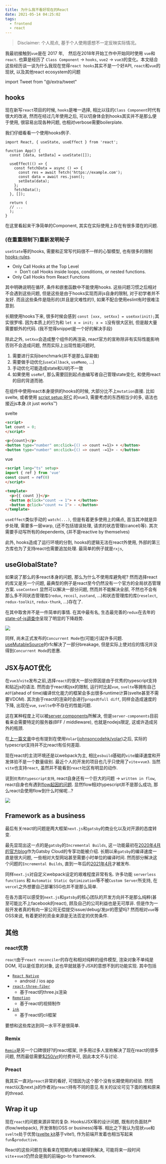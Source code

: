 ```yaml
---
title: 为什么我不看好现在的React
date: 2021-05-14 04:25:02
tags:
  - frontend
  - react
---
```


> Disclaimer: 个人观点, 基于个人使用感想不一定反映实际情况。

我最初接触到`vue`是在 2017 年,　然后在2018年开始工作中开始同时使用 `vue`和`react`. 也算是经历了 `Class Component` -> `hooks`, `vue2` -> `vue3`的变化。本文结合这些经历谈一谈为什么我现在觉得`react hooks`其实不是一个好API, `react`和`vue`的现状, 以及其他react ecosystem的问题

import Tweet from "@/extra/tweet"

## hooks

现在新写`react`项目的时候, `hooks`是唯一选择, 相比以往的`Class Component`时代有很大的改进, 然而在经过几年使用之后, 可以切身体会到hooks其实并不是那么便于使用, 很容易出现各种问题, 也相对verbose需要boilerplate.

我们仔细看看一个使用hooks例子.

```tsx
import React, { useState, useEffect } from 'react';
 
function App() {
  const [data, setData] = useState([]);
 
  useEffect(() => {
    const fetchData = async () => {
      const res = await fetch('https://example.com');
      const data = await res.json(); 
      setData(data);
    };
    fetchData();
  }, []);
 
  return (
  // ...
  );
}
```

在这里看起来干净简单的Component, 其实在实际使用上存在有很多潜在的问题.

### (在重重限制下)重新发明轮子

`useState`等的hooks, 需要和正常写代码很不一样的心智模型, 也有很多的限制 [hooks-rules](https://reactjs.org/docs/hooks-rules.html).

- Only Call Hooks at the Top Level
  - Don’t call Hooks inside loops, conditions, or nested functions.
- Only Call Hooks from React Functions

其中明确说明在循环, 条件和嵌套函数中不能使用hooks. 这些问题习惯之后相对不会遇到这些问题, 但是这些是由于hooks实现而非js自身的限制, 对于初学者并不友好. 而且这些条件是隐形的(并且是灾难性的!), 如果不配合使用eslint有时很难注意到. 

长期使用hooks下来, 很多时候会感到 `const [xxx, setXxx] = useXxx(init);`其实很罗嗦. 因为本质上的行为和 `let x = init; x = 1`没有很大区别, 但是敲大量需要额外的代码. (我不觉得snippet是一个好的解决手段)

<Tweet url="https://twitter.com/buildsghost/status/1334578160948498434" />

除此之外, `setXxx`会造成整个组件的再渲染, react官方的宣称除非有实际性能影响否则不会造成问题, 然而实际上出现性能问题时, 

1. 需要进行实际benchmark(并不是那么容易做) 
2. 需要做手动优化(`useCallback`, `useMemo`, ...)
3. 手动优化可能造成state和UI的不一致 
4. 如果使用 `useRef`, 那么需要回到起点由编写者自己管理state变化, 和使用react的目的背道而驰.

在组件中使用react本身提供的hooks的时候, 大部分比不上`mutation`直接. 
比如svelte, 或者使用 [script setup RFC](https://github.com/vuejs/rfcs/pull/227) 的vue3, 需要考虑的东西相当少的多, 语法也接近js本身.(it just works™)

<Tweet url="https://twitter.com/youyuxi/status/1380318093113753601" />

svelte

```html
<script>
let count = 0;
</script>

<p>{count}</p>
<button type="number" on:click={() => count +=1}> + </button>
<button type="number" on:click={() => count -=1}> - </button>
```

vue

```html
<script lang="ts" setup>
import { ref } from 'vue'
const count = ref(0)
</script>

<template>
  <p>{{ count }}</p>
  <button @click="count -= 1"> + </button>
  <button @click="count += 1"> - </button>
</template>
```

`useEffect`类似手动的 `watch(...)`, 但是有着更多使用上的痛点, 首当其冲就是异步处理, 需要多一层warp, (还不包括错误处理, 请求的状态管理(cancel)等). 其次需要手动写所有的dependents, (并不是reactive by themselves)

此外, hooks造成了运行环境的分割, hooks的逻辑无法在react外使用, 外部的第三方库也为了支持react也需要追加处理. 最简单的例子就是`rxjs`, 

<Tweet url="https://twitter.com/BenLesh/status/1334950823965634567" />

## useGlobalState?

如果说了那么的多react本身的问题, 那么为什么不使用库避免呢? 然而选择react的库又是另一个问题, 最典型的例子是react至今仍然没有一个官方的全局状态管理方案. `useContext` 显然可以解决一部分问题, 然而并不能解决全部, 不然也不会有那么多不同状态管理库(`redux`, `recoil`, `zustand`, ...)和状态管理库的库(`reselect`, `redux-toolkit`, `redux-thunk`, ...)存在了. 

在其中取舍并不是一件简单的事情. 在其中最有名, 生态最完善的`redux`在去年的 [state-of-js调查中](https://2020.stateofjs.com/en-US/technologies/)呈现了明显的下降趋势.

![](./state-of-redux-2020.png)

同样, 尚未正式发布的`Concurrent Mode`也(可能)引起许多问题. [useMutableSource](https://github.com/reactjs/rfcs/pull/147)的rfc解决了一部分breakage, 但是实际上使对应的情况并没得到`Concurrent Mode`的恩惠.

## JSX与AOT优化

在`vue3`/`vite`发布之前,选择`react`的很大一部分原因是由于优秀的typescript支持和贴近js的语法. 然而由于react和jsx的限制, 运行时比起`vue`, `svelte`等拥有自己`AOT`(ahead of time)编译优化能力的框架会多出很多runtime计算(svelte甚至不需要VDOM). 其次由于react的渲染时会进行`props的full diff`, 同样会造成速度的下降, 出现在`vue`, `svelte`中不存在的性能问题. 

这在某种程度上可以被[server components](https://reactjs.org/blog/2020/12/21/data-fetching-with-react-server-components.html)所解决, 但是`server-components`目前看来会需要特定的服务器(BFF / middleware), 也就是nodejs限定, 这或许造成另外的瓶颈.

在[上一篇文章](/posts/graphql-rust-with-vue3-and-gcp)中也有提到在使用`Volar`([johnsoncodehk/volar](https://github.com/johnsoncodehk/volar))之后, 实际的typescript支持并不比react有任何差距.

现在react的主流环境还是以webpack为主, 相比`esbuild`基础的`vite`编译速度和开发体验不是一个数量级别. 最近个人的开发的项目也几乎只使用了`vite`+`vue3`. 当然`vite`也支持`react`, 虽然并不能看到`react`社区有明显的动作.

说到`优秀的typescript支持`, react自身还有一个巨大的问题 -> `written in flow`, react自身也有遇到[flow起因的问题](https://github.com/facebook/react/search?q=%24FlowFixMe). 显然flow相对typescript并不是那么成功, 那么react会使用flow到什么时候呢...?

![](./flow-fix-me.png)

## Framework as a business

最后有关react的问题是两大框架`next.js`和`gatsby`的商业化以及对开源的态度转变. 

最先显现出这一点的是`gatsby`的`Incremental Builds`, 这一功能最初在[2020年4月的官方blog](https://www.gatsbyjs.com/blog/2020-04-22-announcing-incremental-builds)作为Gatsby Cloud的专享功能被介绍. 长期以来`gatsby`的编译速度一直是很大问题, 一些相对大型网站甚至需要小时单位的编译时间. 然而部分解决这个问题的`Incremental Builds`, 直到一年后的[2021年4月](https://www.gatsbyjs.com/docs/reference/release-notes/v3.0/#incremental-builds-in-oss)才被发布.

同样`next.js`对自定义webpack设定的艰难程度非常有名. 许多功能 `serverless functions` 和 `Automatic Static Optimization`等不被`Custom Server`所支持, 在`vercel`之外想要自己部署SSG也并不是那么简单. 

在各方面可以感受到`next.js`和`gatsby`的核心团队的开发方向并不是那么纯粹(甚至可能比不上facebook的react), 顾及自己的公司利益也是无可厚非. 但是作为一般开发者真的有向一家公司无偿提交issue/debug/发pr的愿望吗? 然而相对`vue`等OSS来说, 有着更好的资金来源是无法否定的优势条件.

## 其他

### react优势

`react`由于`react reconciler`的存在和相对纯粹的组件模型, 渲染对象不单纯是DOM, 可以是任意的对象, 这也早就就基于JSX的意想不到的功能实现. 其中包括

- [`React Native`](https://reactnative.dev)
  - android / ios app
- [`react-three-fiber`](https://github.com/pmndrs/react-three-fiber)
  - 基于react的three.js渲染
- [`Remotion`](https://www.remotion.dev)
  - 基于react的视频制作
- [`ink`](https://github.com/vadimdemedes/ink)
  - 基于react的cli框架

要想和这些库达到同一水平不是很简单.

### Remix

[`Remix`](https://remix.run/)是另一个口碑很好?的react框架, 许多用过多人宣称解决了现在react的很多问题, 然而最低需要[$250/yr](https://remix.run/buy)的付费许可, 因此本文不与讨论.

### Preact

我其实一直对`preact`非常的看好, 可惜因为这个那个没有长期使用的经验. 然而react以及next.js的作者对`preact`持有不同的意见.有关的议论可见下面的推和原来的thread.

<Tweet url="https://twitter.com/rauchg/status/1343379468077842433" />

<Tweet url="https://twitter.com/dan_abramov/status/1345364771554668544" />

<Tweet url="https://twitter.com/_developit/status/1386702129314816003" />

## Wrap it up

现在`react`的问题来源非常的复杂. Hooks/JSX等的设计问题, 既有的负面财产(flow/webpack), 开发体制(OSS or business)等等. 相比之下我认为现状`vue`和`svelte`处于优势([svelte kit](https://kit.svelte.dev/)基于vite!), 作为前端开发着也相当写起来`fun`&`productive`. 

React的这些问题在我看来在短期内难以被得到解决, 可能将来一段时间`vite`+`vue3`仍然会是我的前端go-to framework.